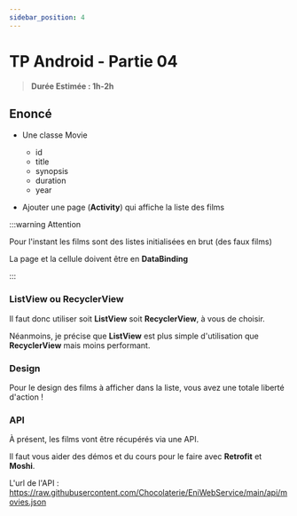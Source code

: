 ```yaml
---
sidebar_position: 4
---
```


# TP Android - Partie 04

> **Durée Estimée : 1h-2h**

## Enoncé

- Une classe Movie
    - id
    - title
    - synopsis
    - duration
    - year

- Ajouter une page (**Activity**) qui affiche la liste des films

:::warning Attention

Pour l'instant les films sont des listes initialisées en brut (des faux films)

La page et la cellule doivent être en **DataBinding**

:::

### ListView ou RecyclerView

Il faut donc utiliser soit **ListView** soit **RecyclerView**, à vous de choisir.

Néanmoins, je précise que **ListView** est plus simple d'utilisation que **RecyclerView** mais moins performant.

### Design

Pour le design des films à afficher dans la liste, vous avez une totale liberté d'action !

### API

À présent, les films vont être récupérés via une API.

Il faut vous aider des démos et du cours pour le faire avec **Retrofit** et **Moshi**.

L'url de l'API : https://raw.githubusercontent.com/Chocolaterie/EniWebService/main/api/movies.json

